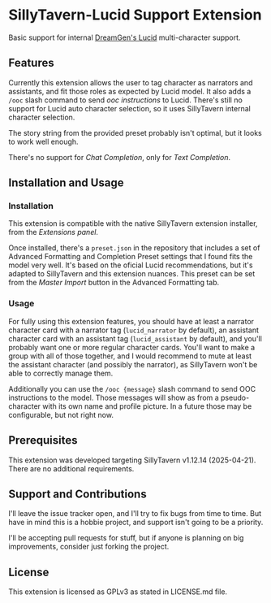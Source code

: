 # SillyTavern-Lucid Support Extension

Basic support for internal [DreamGen's Lucid](https://huggingface.co/dreamgen/lucid-v1-nemo) multi-character support.

## Features

Currently this extension allows the user to tag character as narrators and assistants, and fit those roles as expected by Lucid model. It also adds a `/ooc` slash command to send *ooc instructions* to Lucid. There's still no support for Lucid auto character selection, so it uses SillyTavern internal character selection.

The story string from the provided preset probably isn't optimal, but it looks to work well enough.

There's no support for *Chat Completion*, only for *Text Completion*.

## Installation and Usage

### Installation

This extension is compatible with the native SillyTavern extension installer, from the *Extensions panel*.

Once installed, there's a `preset.json` in the repository that includes a set of Advanced Formatting and Completion Preset settings that I found fits the model very well. It's based on the oficial Lucid recommendations, but it's adapted to SillyTavern and this extension nuances. This preset can be set from the *Master Import* button in the Advanced Formatting tab.

### Usage

For fully using this extension features, you should have at least a narrator character card with a narrator tag (`lucid_narrator` by default), an assistant character card with an assistant tag (`lucid_assistant` by default), and you'll probably want one or more regular character cards. You'll want to make a group with all of those together, and I would recommend to mute at least the assistant character (and possibly the narrator), as SillyTavern won't be able to correctly manage them.

Additionally you can use the `/ooc {message}` slash command to send OOC instructions to the model. Those messages will show as from a pseudo-character with its own name and profile picture. In a future those may be configurable, but not right now.

## Prerequisites

This extension was developed targeting SillyTavern v1.12.14 (2025-04-21).
There are no additional requirements.

## Support and Contributions

I'll leave the issue tracker open, and I'll try to fix bugs from time to time. But have in mind this is a hobbie project, and support isn't going to be a priority.

I'll be accepting pull requests for stuff, but if anyone is planning on big improvements, consider just forking the project.

## License

This extension is licensed as GPLv3 as stated in LICENSE.md file.
